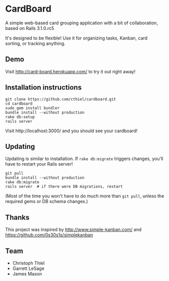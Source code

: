 # CardBoard

A simple web-based card grouping application with a bit of 
collaboration, based on Rails 3.1.0.rc5

It's designed to be flexible! Use it for organizing tasks,
Kanban, card sorting, or tracking anything.

## Demo

Visit http://card-board.herokuapp.com/ to try it out right away!

## Installation instructions

    git clone https://github.com/cthiel/cardboard.git
    cd cardboard
    sudo gem install bundler
    bundle install --without production
    rake db:setup
    rails server

Visit http://localhost:3000/ and you should see your cardboard!

## Updating

Updating is similar to installation. If `rake db:migrate`
triggers changes, you'll have to restart your Rails server!

    git pull
    bundle install --without production
    rake db:migrate
    rails server  # if there were DB migrations, restart

(Most of the time you won't have to do much more than 
`git pull`, unless the required gems or DB schema changes.)

## Thanks

This project was inspired by http://www.simple-kanban.com/ 
and https://github.com/0s30s1s/simplekanban

## Team

* Christoph Thiel
* Garrett LeSage
* James Mason
